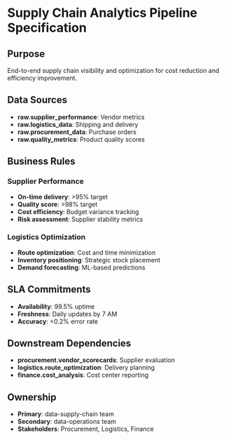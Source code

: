 # Supply Chain Analytics Pipeline Specification

## Purpose
End-to-end supply chain visibility and optimization for cost reduction and efficiency improvement.

## Data Sources
- **raw.supplier_performance**: Vendor metrics
- **raw.logistics_data**: Shipping and delivery
- **raw.procurement_data**: Purchase orders
- **raw.quality_metrics**: Product quality scores

## Business Rules
### Supplier Performance
- **On-time delivery**: >95% target
- **Quality score**: >98% target
- **Cost efficiency**: Budget variance tracking
- **Risk assessment**: Supplier stability metrics

### Logistics Optimization
- **Route optimization**: Cost and time minimization
- **Inventory positioning**: Strategic stock placement
- **Demand forecasting**: ML-based predictions

## SLA Commitments
- **Availability**: 99.5% uptime
- **Freshness**: Daily updates by 7 AM
- **Accuracy**: <0.2% error rate

## Downstream Dependencies
- **procurement.vendor_scorecards**: Supplier evaluation
- **logistics.route_optimization**: Delivery planning
- **finance.cost_analysis**: Cost center reporting

## Ownership
- **Primary**: data-supply-chain team
- **Secondary**: data-operations team
- **Stakeholders**: Procurement, Logistics, Finance